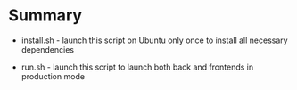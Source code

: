 # Summary

- install.sh - launch this script on Ubuntu only once to install all necessary dependencies

- run.sh - launch this script to launch both back and frontends in production mode
